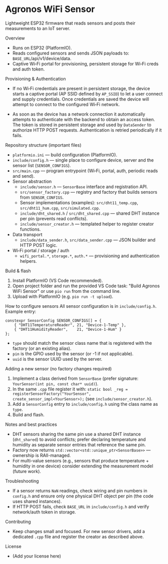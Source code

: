 # Agronos WiFi Sensor

Lightweight ESP32 firmware that reads sensors and posts their measurements to an IoT server.

Overview
- Runs on ESP32 (PlatformIO).
- Reads configured sensors and sends JSON payloads to: `BASE_URL`/api/v1/device/data.
- Captive Wi‑Fi portal for provisioning, persistent storage for Wi‑Fi creds and auth token.

Provisioning & Authentication

- If no Wi‑Fi credentials are present in persistent storage, the device starts a captive portal (AP SSID defined by `AP_SSID`) to let a user connect and supply credentials. Once credentials are saved the device will attempt to connect to the configured Wi‑Fi network.

- As soon as the device has a network connection it automatically attempts to authenticate with the backend to obtain an access token. The token is stored in persistent storage and used by `DataSender` to authorize HTTP POST requests. Authentication is retried periodically if it fails.

Repository structure (important files)
- `platformio.ini` — build configuration (PlatformIO).
- `include/config.h` — single place to configure device, server and the sensor list (`SENSOR_CONFIGS`).
- `src/main.cpp` — program entrypoint (Wi‑Fi, portal, auth, periodic reads and send).
- Sensor abstraction
  - `include/sensor.h` — `SensorBase` interface and registration API.
  - `src/sensor_factory.cpp` — registry and factory that builds sensors from `SENSOR_CONFIGS`.
  - Sensor implementations (examples): `src/dht11_temp.cpp`, `src/dht11_hum.cpp`, `src/simulated.cpp`.
  - `include/dht_shared.h` / `src/dht_shared.cpp` — shared DHT instance per pin (prevents read conflicts).
  - `include/sensor_creator.h` — templated helper to register creator functions.
- Data transport
  - `include/data_sender.h`, `src/data_sender.cpp` — JSON builder and HTTP POST logic.
- Wi‑Fi portal / storage / auth
  - `wifi_portal.*`, `storage.*`, `auth.*` — provisioning and authentication helpers.

Build & flash
1. Install PlatformIO (VS Code recommended).
2. Open project folder and run the provided VS Code task: "Build Agronos WiFi Sensor" or use `pio run` from the command line.
3. Upload with PlatformIO (e.g. `pio run -t upload`).

How to configure sensors
All sensor configuration is in `include/config.h`. Example entry:

```
constexpr SensorConfig SENSOR_CONFIGS[] = {
    { "DHT11TemperatureReader", 21, "Device-1-Temp" },
    { "DHT11HumidityReader",    21, "Device-1-Hum" }
};
```
- `type` should match the sensor class name that is registered with the factory (or an existing alias).
- `pin` is the GPIO used by the sensor (or -1 if not applicable).
- `uuid` is the sensor UUID used by the server.

Adding a new sensor (no factory changes required)
1. Implement a class derived from `SensorBase` (prefer signature: `YourSensor(int pin, const char* uuid)`).
2. In the same `.cpp` file register it with: `static bool _reg = registerSensorFactory("YourSensor", create_sensor_impl<YourSensor>);` (see `include/sensor_creator.h`).
3. Add a `SensorConfig` entry to `include/config.h` using the class name as `type`.
4. Build and flash.

Notes and best practices
- DHT sensors sharing the same pin use a shared DHT instance (`dht_shared`) to avoid conflicts; prefer declaring temperature and humidity as separate sensor entries that reference the same pin.
- Factory now returns `std::vector<std::unique_ptr<SensorBase>>` — ownership is RAII-managed.
- For multi-value sensors (e.g., sensors that produce temperature + humidity in one device) consider extending the measurement model (future work).

Troubleshooting
- If a sensor returns `NaN` readings, check wiring and pin numbers in `config.h` and ensure only one physical DHT object per pin (the code uses shared instances).
- If HTTP POST fails, check `BASE_URL` in `include/config.h` and verify network/auth token in storage.

Contributing
- Keep changes small and focused. For new sensor drivers, add a dedicated `.cpp` file and register the creator as described above.

License
- (Add your license here)



